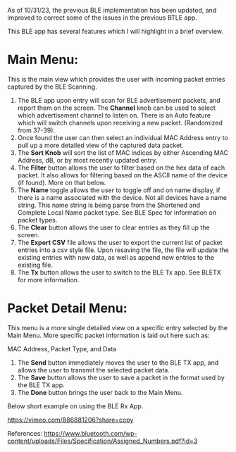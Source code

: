 As of 10/31/23, the previous BLE implementation has been updated, and improved to correct some of the issues in the previous BTLE app.

This BLE app has several features which I will highlight in a brief overview.

# Main Menu:

This is the main view which provides the user with incoming packet entries captured by the BLE Scanning.

1. The BLE app upon entry will scan for BLE advertisement packets, and report them on the screen. The **Channel** knob can be used to select which advertisement channel to listen on. There is an Auto feature which will switch channels upon receiving a new packet. (Randomized from 37-39).
2. Once found the user can then select an individual MAC Address entry to pull up a more detailed view of the captured data packet.
3. The **Sort Knob** will sort the list of MAC indices by either Ascending MAC Address, dB, or by most recently updated entry.
4. The **Filter** button allows the user to filter based on the hex data of each packet. It also allows for filtering based on the ASCII name of the device (if found). More on that below.
5. The **Name** toggle allows the user to toggle off and on name display, if there is a name associated with the device. Not all devices have a name string. This name string is being parse from the Shortened and Complete Local Name packet type. See BLE Spec for information on packet types.
6. The **Clear** button allows the user to clear entries as they fill up the screen.
7. The **Export CSV** file allows the user to export the current list of packet entries into a csv style file. Upon resaving the file, the file will update the existing entries with new data, as well as append new entries to the existing file.
8. The **Tx** button allows the user to switch to the BLE Tx app. See BLETX for more information.

# Packet Detail Menu:

This menu is a more single detailed view on a specific entry selected by the Main Menu. More specific packet information is laid out here such as:

MAC Address, Packet Type, and Data

1. The **Send** button immediately moves the user to the BLE TX app, and allows the user to transmit the selected packet data.
2. The **Save** button allows the user to save a packet in the format used by the BLE TX app.
3. The **Done** button brings the user back to the Main Menu.

Below short example on using the BLE Rx App.

https://vimeo.com/886881206?share=copy

References:
https://www.bluetooth.com/wp-content/uploads/Files/Specification/Assigned_Numbers.pdf?id=3
